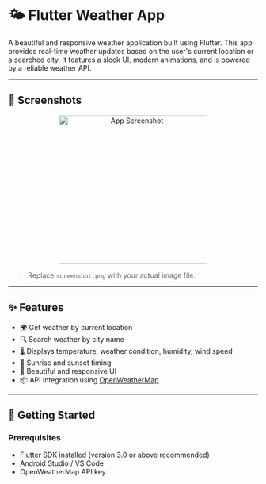# 🌤️ Flutter Weather App

A beautiful and responsive weather application built using Flutter. This app provides real-time weather updates based on the user's current location or a searched city. It features a sleek UI, modern animations, and is powered by a reliable weather API.

---

## 📸 Screenshots

<!-- Add your screenshot below -->
<p align="center">
  <img src="https://github.com/user-attachments/assets/55d7ff29-5bb2-4552-bbd9-a353781b37ab" width="300" alt="App Screenshot">
</p>

> Replace `screenshot.png` with your actual image file.


---

## ✨ Features

- 🌍 Get weather by current location
- 🔍 Search weather by city name
- 🌡️ Displays temperature, weather condition, humidity, wind speed
- 🌅 Sunrise and sunset timing
- 🎨 Beautiful and responsive UI
- 📦 API Integration using [OpenWeatherMap](https://openweathermap.org/api)

---

## 🚀 Getting Started

### Prerequisites

- Flutter SDK installed (version 3.0 or above recommended)
- Android Studio / VS Code
- OpenWeatherMap API key
